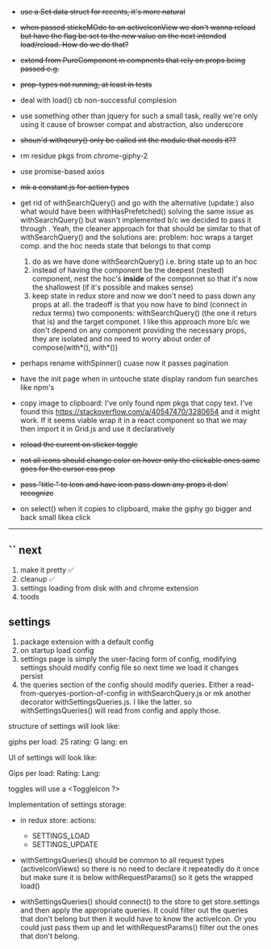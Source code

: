 * ~~use a Set data struct for recents, it's more natural~~

* ~~when <Home /> passed stickeMOde to an activeIconView we don't wanna reload but
have the flag be set to the new value on the next intended load/reload.  How
do we do that?~~

* ~~extend from PureComponent in compnents that rely on props being passed e.g. <Home />~~

* ~~prop-types not running, at least in tests~~

* deal with load() cb non-successful complesion

* use something other than jquery for such a small task, really we're only using it cause of browser compat and abstraction, also underscore

* ~~shoun'd withqeury() only be called int the module that needs it??~~

* rm residue pkgs from chrome-giphy-2

* use promise-based axios

* ~~mk a constant.js for action types~~

* get rid of withSearchQuery() and go with the alternative (update:) also what would have been withHasPrefetched() solving the same issue as withSearchQuery() but wasn't implemented b/c we decided to pass it through <Home />. Yeah, the cleaner approach for that should be similar to that of withSearchQuery() and the solutions are:
  problem: hoc wraps a target comp. and the hoc needs state that belongs to that comp
  1. do as we have done withSearchQuery() i.e. bring state up to an hoc
  2. instead of having the component be the deepest (nested) component, nest the hoc's **inside** of the componnet so that it's now the shallowest (if it's possible and makes sense)
  3. keep state in redux store and now we don't need to pass down any props at all. the tradeoff is that you now have to bind (connect in redux terms) two components: withSearchQuery() (the one it returs that is) and the target componet.  I like this approach more b/c we don't depend on any component providing the necessary props, they are isolated and no need to worry about order of compose(with*(), with*())

* perhaps rename withSpinner() cuase now it passes pagination

* have the init page when in untouche state display random fun searches like
  npm's

* copy image to clipboard: I've only found npm pkgs that copy text.  I've found
this https://stackoverflow.com/a/40547470/3280654 and it might work.  If it
seems viable wrap it in a react component so that we may then import it in
Grid.js and use it declaratively

* ~~reload the current on sticker toggle~~

* ~~not all icons should change color on hover only the clickable ones same goes for the cursor css prop~~

* ~~pass "title " to Icon and have icon pass down any props it don' recognize~~

* on select() when it copies to clipboard, make the giphy go bigger and back small likea click
-------------
``
next
----
1. make it pretty ✅
2. cleanup ✅
4. settings loading from disk with and chrome extension
3. toods



settings
--------
1. package extension with a default config
2. on startup load config
3. settings page is simply the user-facing form of config, modifying settings should modify config file so next time we load it changes persist
4. the queries section of the config should modify queries.  Either a read-from-queryes-portion-of-config in withSearchQuery.js or mk another decorator withSettingsQueries.js. I like the latter. so withSettingsQueries() will read from config and apply those.

structure of settings will look like:

giphs per load: 25
rating:         G
lang:           en

UI of settings will look like:

Gips per load:          <NumberInput>
Rating:                 <DropdownSelec>
Lang:                   <Dropdown>

toggles will use a <ToggleIcon ?>

Implementation of settings storage:

* in redux store:
actions:
  * SETTINGS_LOAD
  * SETTINGS_UPDATE

* withSettingsQueries() should be common to all request types (activeIconViews) so there is no need to declare it repeatedly do it once but make sure it is below withRequestParams() so it gets the wrapped load()
* withSettingsQueries() should connect() to the store to get store.settings and then apply the appropriate queries.  It could filter out the queries that don't belong but then it would have to know the activeIcon.  Or you could just pass them up and let withRequestParams() filter out the ones that don't belong.
